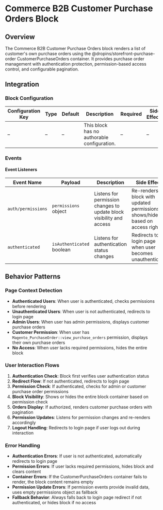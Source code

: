 # Commerce B2B Customer Purchase Orders Block

## Overview

The Commerce B2B Customer Purchase Orders block renders a list of customer's own purchase orders using the @dropins/storefront-purchase-order CustomerPurchaseOrders container. It provides purchase order management with authentication protection, permission-based access control, and configurable pagination.

## Integration

### Block Configuration

| Configuration Key | Type | Default | Description                                 | Required | Side Effects |
| ----------------- | ---- | ------- | ------------------------------------------- | -------- | ------------ |
| –                 | –    | –       | This block has no authorable configuration. | –        | –            |

<!-- ### URL Parameters

No URL parameters directly affect this block's behavior. -->

<!-- ### Local Storage

No localStorage keys are used by this block. -->

### Events

#### Event Listeners

| Event Name         | Payload                   | Description                                                          | Side Effects                                                                      |
| ------------------ | ------------------------- | -------------------------------------------------------------------- | --------------------------------------------------------------------------------- |
| `auth/permissions` | `permissions` object      | Listens for permission changes to update block visibility and access | Re-renders the block with updated permissions, shows/hides based on access rights |
| `authenticated`    | `isAuthenticated` boolean | Listens for authentication status changes                            | Redirects to login page when user becomes unauthenticated                         |

<!-- #### Event Emitters

No events are emitted by this block. -->

## Behavior Patterns

### Page Context Detection

- **Authenticated Users**: When user is authenticated, checks permissions before rendering
- **Unauthenticated Users**: When user is not authenticated, redirects to login page
- **Admin Users**: When user has admin permissions, displays customer purchase orders
- **Customer Permission**: When user has `Magento_PurchaseOrder::view_purchase_orders` permission, displays their own purchase orders
- **No Access**: When user lacks required permissions, hides the entire block

### User Interaction Flows

1. **Authentication Check**: Block first verifies user authentication status
2. **Redirect Flow**: If not authenticated, redirects to login page
3. **Permission Check**: If authenticated, checks for admin or customer purchase order permissions
4. **Block Visibility**: Shows or hides the entire block container based on permission check
5. **Orders Display**: If authorized, renders customer purchase orders with pagination
6. **Permission Updates**: Listens for permission changes and re-renders accordingly
7. **Logout Handling**: Redirects to login page if user logs out during interaction

### Error Handling

- **Authentication Errors**: If user is not authenticated, automatically redirects to login page
- **Permission Errors**: If user lacks required permissions, hides block and clears content
- **Container Errors**: If the CustomerPurchaseOrders container fails to render, the block content remains empty
- **Permission Update Errors**: If permission events provide invalid data, uses empty permissions object as fallback
- **Fallback Behavior**: Always falls back to login page redirect if not authenticated, or hides block if no access
